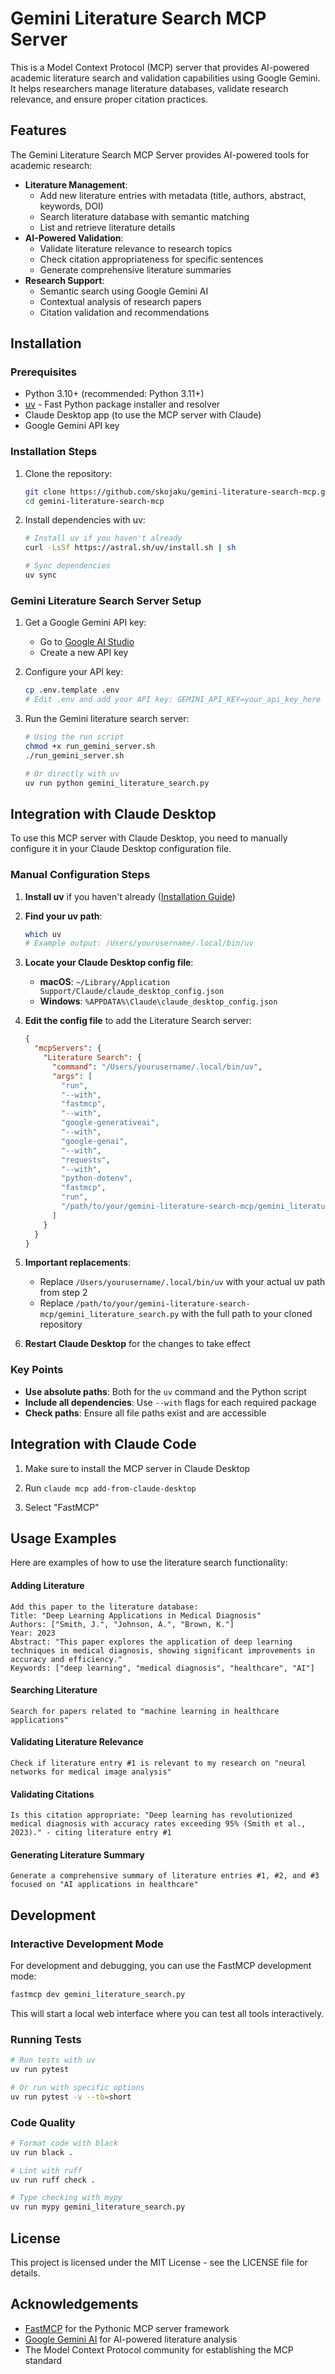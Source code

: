 # Gemini Literature Search MCP Server

This is a Model Context Protocol (MCP) server that provides AI-powered academic literature search and validation capabilities using Google Gemini. It helps researchers manage literature databases, validate research relevance, and ensure proper citation practices.

## Features

The Gemini Literature Search MCP Server provides AI-powered tools for academic research:

- **Literature Management**:
  - Add new literature entries with metadata (title, authors, abstract, keywords, DOI)
  - Search literature database with semantic matching
  - List and retrieve literature details
- **AI-Powered Validation**:
  - Validate literature relevance to research topics
  - Check citation appropriateness for specific sentences
  - Generate comprehensive literature summaries
- **Research Support**:
  - Semantic search using Google Gemini AI
  - Contextual analysis of research papers
  - Citation validation and recommendations

## Installation

### Prerequisites

- Python 3.10+ (recommended: Python 3.11+)
- [uv](https://github.com/astral-sh/uv) - Fast Python package installer and resolver
- Claude Desktop app (to use the MCP server with Claude)
- Google Gemini API key

### Installation Steps

1. Clone the repository:
   ```bash
   git clone https://github.com/skojaku/gemini-literature-search-mcp.git
   cd gemini-literature-search-mcp
   ```

2. Install dependencies with uv:
   ```bash
   # Install uv if you haven't already
   curl -LsSf https://astral.sh/uv/install.sh | sh
   
   # Sync dependencies
   uv sync
   ```

### Gemini Literature Search Server Setup

1. Get a Google Gemini API key:
   - Go to [Google AI Studio](https://makersuite.google.com/app/apikey)
   - Create a new API key

2. Configure your API key:
   ```bash
   cp .env.template .env
   # Edit .env and add your API key: GEMINI_API_KEY=your_api_key_here
   ```

3. Run the Gemini literature search server:
   ```bash
   # Using the run script
   chmod +x run_gemini_server.sh
   ./run_gemini_server.sh
   
   # Or directly with uv
   uv run python gemini_literature_search.py
   ```

## Integration with Claude Desktop

To use this MCP server with Claude Desktop, you need to manually configure it in your Claude Desktop configuration file.

### Manual Configuration Steps

1. **Install uv** if you haven't already ([Installation Guide](https://github.com/astral-sh/uv))

2. **Find your uv path**:
   ```bash
   which uv
   # Example output: /Users/yourusername/.local/bin/uv
   ```

3. **Locate your Claude Desktop config file**:
   - **macOS**: `~/Library/Application Support/Claude/claude_desktop_config.json`
   - **Windows**: `%APPDATA%\Claude\claude_desktop_config.json`

4. **Edit the config file** to add the Literature Search server:
   ```json
   {
     "mcpServers": {
       "Literature Search": {
         "command": "/Users/yourusername/.local/bin/uv",
         "args": [
           "run",
           "--with",
           "fastmcp",
           "--with",
           "google-generativeai",
           "--with",
           "google-genai",
           "--with",
           "requests",
           "--with",
           "python-dotenv",
           "fastmcp",
           "run",
           "/path/to/your/gemini-literature-search-mcp/gemini_literature_search.py"
         ]
       }
     }
   }
   ```

5. **Important replacements**:
   - Replace `/Users/yourusername/.local/bin/uv` with your actual uv path from step 2
   - Replace `/path/to/your/gemini-literature-search-mcp/gemini_literature_search.py` with the full path to your cloned repository

6. **Restart Claude Desktop** for the changes to take effect

### Key Points
- **Use absolute paths**: Both for the `uv` command and the Python script
- **Include all dependencies**: Use `--with` flags for each required package
- **Check paths**: Ensure all file paths exist and are accessible


## Integration with Claude Code

1. Make sure to install the MCP server in Claude Desktop

2. Run `claude mcp add-from-claude-desktop`

3. Select "FastMCP"

## Usage Examples

Here are examples of how to use the literature search functionality:

#### Adding Literature
```
Add this paper to the literature database:
Title: "Deep Learning Applications in Medical Diagnosis"
Authors: ["Smith, J.", "Johnson, A.", "Brown, K."]
Year: 2023
Abstract: "This paper explores the application of deep learning techniques in medical diagnosis, showing significant improvements in accuracy and efficiency."
Keywords: ["deep learning", "medical diagnosis", "healthcare", "AI"]
```

#### Searching Literature
```
Search for papers related to "machine learning in healthcare applications"
```

#### Validating Literature Relevance
```
Check if literature entry #1 is relevant to my research on "neural networks for medical image analysis"
```

#### Validating Citations
```
Is this citation appropriate: "Deep learning has revolutionized medical diagnosis with accuracy rates exceeding 95% (Smith et al., 2023)." - citing literature entry #1
```

#### Generating Literature Summary
```
Generate a comprehensive summary of literature entries #1, #2, and #3 focused on "AI applications in healthcare"
```

## Development

### Interactive Development Mode

For development and debugging, you can use the FastMCP development mode:
```bash
fastmcp dev gemini_literature_search.py
```

This will start a local web interface where you can test all tools interactively.

### Running Tests

```bash
# Run tests with uv
uv run pytest

# Or run with specific options
uv run pytest -v --tb=short
```

### Code Quality

```bash
# Format code with black
uv run black .

# Lint with ruff
uv run ruff check .

# Type checking with mypy
uv run mypy gemini_literature_search.py
```

## License

This project is licensed under the MIT License - see the LICENSE file for details.

## Acknowledgements

- [FastMCP](https://github.com/jlowin/fastmcp) for the Pythonic MCP server framework
- [Google Gemini AI](https://ai.google.dev/) for AI-powered literature analysis
- The Model Context Protocol community for establishing the MCP standard
